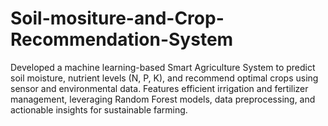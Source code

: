 # Soil-mositure-and-Crop-Recommendation-System
Developed a machine learning-based Smart Agriculture System to predict soil moisture, nutrient levels (N, P, K), and recommend optimal crops using sensor and environmental data. Features efficient irrigation and fertilizer management, leveraging Random Forest models, data preprocessing, and actionable insights for sustainable farming.
